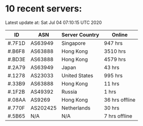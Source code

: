 # 10 recent servers:

Latest update at: Sat Jul 04 07:10:15 UTC 2020

| ID | ASN | Server Country | Online |
| -- | --- | -------------- | ------ |
| #.7F1D | AS63949 | Singapore | 947 hrs |
| #.B6F8 | AS63888 | Hong Kong | 3510 hrs |
| #.BD3E | AS63888 | Hong Kong | 4579 hrs |
| #.2A79 | AS63949 | Japan | 43 hrs |
| #.1278 | AS23033 | United States | 995 hrs |
| #.33B9 | AS63888 | Hong Kong | 11 hrs |
| #.1F2B | AS49392 | Russia | 1 hrs |
| #.08AA | AS9269 | Hong Kong | 36 hrs offline |
| #.770F | AS202425 | Netherlands | 30 hrs |
| #.5B65 | N/A | N/A | 7 hrs offline |

